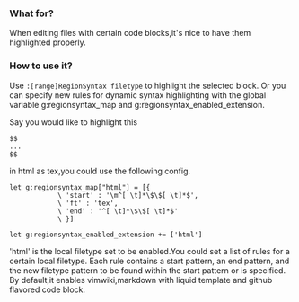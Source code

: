 ### What for? ###

When editing files with certain code blocks,it's nice to have them highlighted properly.

### How to use it? ###

Use `:[range]RegionSyntax filetype` to highlight the selected block.
Or you can specify new rules for dynamic syntax highlighting with the global variable g:regionsyntax_map and g:regionsyntax_enabled_extension.

Say you would like to highlight this

    $$
    ...
    $$

in html as tex,you could use the following config.

    let g:regionsyntax_map["html"] = [{
                \ 'start' : '\m^[ \t]*\$\$[ \t]*$',
                \ 'ft' : 'tex',
                \ 'end' : '^[ \t]*\$\$[ \t]*$'
                \ }]

    let g:regionsyntax_enabled_extension += ['html']

'html' is the local filetype set to be enabled.You could set a list of rules for a certain local filetype.
Each rule contains a start pattern, an end pattern, and the new filetype pattern to be found within the start pattern or is specified.
By default,it enables vimwiki,markdown with liquid template and github flavored code block.
